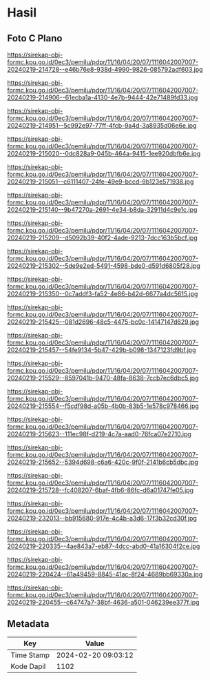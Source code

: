 # Hasil

## Foto C Plano

https://sirekap-obj-formc.kpu.go.id/0ec3/pemilu/pdpr/11/16/04/20/07/1116042007007-20240219-214728--e46b76e8-938d-4990-9826-085792adf603.jpg

https://sirekap-obj-formc.kpu.go.id/0ec3/pemilu/pdpr/11/16/04/20/07/1116042007007-20240219-214906--61ecba1a-4130-4e7b-9444-42e71489fd33.jpg

https://sirekap-obj-formc.kpu.go.id/0ec3/pemilu/pdpr/11/16/04/20/07/1116042007007-20240219-214951--5c992e97-77ff-4fcb-9a4d-3a8935d06e6e.jpg

https://sirekap-obj-formc.kpu.go.id/0ec3/pemilu/pdpr/11/16/04/20/07/1116042007007-20240219-215020--0dc828a9-045b-464a-9415-1ee920dbfb6e.jpg

https://sirekap-obj-formc.kpu.go.id/0ec3/pemilu/pdpr/11/16/04/20/07/1116042007007-20240219-215051--c6111407-24fe-49e9-bccd-9b123e571938.jpg

https://sirekap-obj-formc.kpu.go.id/0ec3/pemilu/pdpr/11/16/04/20/07/1116042007007-20240219-215140--9b47270a-2691-4e34-b8da-32911d4c9e1c.jpg

https://sirekap-obj-formc.kpu.go.id/0ec3/pemilu/pdpr/11/16/04/20/07/1116042007007-20240219-215209--d5092b39-40f2-4ade-9213-7dcc163b5bcf.jpg

https://sirekap-obj-formc.kpu.go.id/0ec3/pemilu/pdpr/11/16/04/20/07/1116042007007-20240219-215302--5de9e2ed-5491-4598-bde0-d591d6805f28.jpg

https://sirekap-obj-formc.kpu.go.id/0ec3/pemilu/pdpr/11/16/04/20/07/1116042007007-20240219-215350--0c7addf3-fa52-4e86-b42d-6677a4dc5615.jpg

https://sirekap-obj-formc.kpu.go.id/0ec3/pemilu/pdpr/11/16/04/20/07/1116042007007-20240219-215425--081d2696-48c5-4475-bc0c-14147147d629.jpg

https://sirekap-obj-formc.kpu.go.id/0ec3/pemilu/pdpr/11/16/04/20/07/1116042007007-20240219-215457--54fe9134-5b47-429b-b098-1347123fd9bf.jpg

https://sirekap-obj-formc.kpu.go.id/0ec3/pemilu/pdpr/11/16/04/20/07/1116042007007-20240219-215529--8597041b-9470-48fa-8638-7ccb7ec6dbc5.jpg

https://sirekap-obj-formc.kpu.go.id/0ec3/pemilu/pdpr/11/16/04/20/07/1116042007007-20240219-215554--f5cdf98d-a05b-4b0b-83b5-1e578c978466.jpg

https://sirekap-obj-formc.kpu.go.id/0ec3/pemilu/pdpr/11/16/04/20/07/1116042007007-20240219-215623--111ec98f-d219-4c7a-aad0-76fca07e2710.jpg

https://sirekap-obj-formc.kpu.go.id/0ec3/pemilu/pdpr/11/16/04/20/07/1116042007007-20240219-215652--5394d698-c6a6-420c-9f0f-2141b6cb5dbc.jpg

https://sirekap-obj-formc.kpu.go.id/0ec3/pemilu/pdpr/11/16/04/20/07/1116042007007-20240219-215728--fc408207-6baf-4fb6-86fc-d6a01747fe05.jpg

https://sirekap-obj-formc.kpu.go.id/0ec3/pemilu/pdpr/11/16/04/20/07/1116042007007-20240219-232013--bb915680-917e-4c4b-a3d6-17f3b32cd30f.jpg

https://sirekap-obj-formc.kpu.go.id/0ec3/pemilu/pdpr/11/16/04/20/07/1116042007007-20240219-220335--4ae843a7-eb87-4dcc-abd0-41a16304f2ce.jpg

https://sirekap-obj-formc.kpu.go.id/0ec3/pemilu/pdpr/11/16/04/20/07/1116042007007-20240219-220424--61a49459-8845-41ac-8f24-4689bb69330a.jpg

https://sirekap-obj-formc.kpu.go.id/0ec3/pemilu/pdpr/11/16/04/20/07/1116042007007-20240219-220455--c64747a7-38bf-4636-a501-046239ee377f.jpg


## Metadata

| Key        | Value               |
| ---------- | ------------------- |
| Time Stamp | 2024-02-20 09:03:12 |
| Kode Dapil | 1102                |



